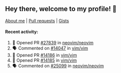 ## Hey there, welcome to my profile! 👋

[About me](https://seandewar.github.io/)
 | [Pull requests](https://github.com/search?p=1&q=author%3Aseandewar+is%3Apr)
 | [Gists](https://gist.github.com/seandewar)

#### Recent activity:

<!--START_SECTION:activity-->
1. 💪 Opened PR [#27839](https://github.com/neovim/neovim/pull/27839) in [neovim/neovim](https://github.com/neovim/neovim)
2. 🗣 Commented on [#14047](https://github.com/vim/vim/issues/14047#issuecomment-1992551139) in [vim/vim](https://github.com/vim/vim)
3. 💪 Opened PR [#14186](https://github.com/vim/vim/pull/14186) in [vim/vim](https://github.com/vim/vim)
4. 💪 Opened PR [#14185](https://github.com/vim/vim/pull/14185) in [vim/vim](https://github.com/vim/vim)
5. 🗣 Commented on [#25099](https://github.com/neovim/neovim/issues/25099#issuecomment-1987291921) in [neovim/neovim](https://github.com/neovim/neovim)
<!--END_SECTION:activity-->
